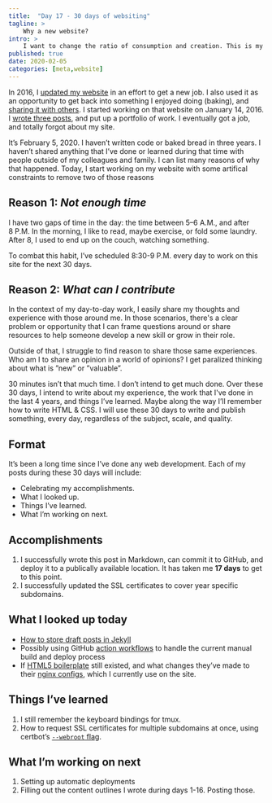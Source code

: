 ```yaml
---
title:  "Day 17 - 30 days of websiting"
tagline: >
    Why a new website?
intro: >
    I want to change the ratio of consumption and creation. This is my first step.
published: true
date: 2020-02-05
categories: [meta,website]
---
```


In 2016, I [updated my website](https://2016.benkutil.com) in an effort to get a new job. I also used it as an opportunity to get back into something I enjoyed doing (baking), and [sharing it with others](https://2016.benkutil.com/bread/2016/01/14/getting-started.html). I started working on that website on January 14, 2016. I [wrote three posts](https://2016.benkutil.com/writes/), and put up a portfolio of work. I eventually got a job, and totally forgot about my site.

It’s February 5, 2020. I haven’t written code or baked bread in three years. I haven’t shared anything that I’ve done or learned during that time with people outside of my colleagues and family. I can list many reasons of why that happened. Today, I  start working on my website with some artifical constraints to remove two of those reasons

## Reason 1: _Not enough time_
I have two gaps of time in the day: the time between 5–6&nbsp;A.M., and after 8&nbsp;P.M. In the morning, I like to read, maybe exercise, or fold some laundry. After 8, I used to end up on the couch, watching something. 

To combat this habit, I’ve scheduled 8:30-9&nbsp;P.M. every day to work on this site for the next 30 days. 

## Reason 2: _What can I contribute_
In the context of my day-to-day work, I easily share my thoughts and experience with those around me. In those scenarios, there's a clear problem or opportunity that I can frame questions around or share resources to help someone develop a new skill or grow in their role.

Outside of that, I struggle to find reason to share those same experiences. Who am I to share an opinion in a world of opinions? I get paralized thinking about what is ”new” or ”valuable”.

30 minutes isn’t that much time. I don’t intend to get much done. Over these 30 days, I intend to write about my experience, the work that I've done in the last 4 years, and things I’ve learned. Maybe along the way I’ll remember how to write HTML & CSS. I will use these 30 days to write and publish something, every day, regardless of the subject, scale, and quality.

## Format

It’s been a long time since I’ve done any web development. Each of my posts during these 30 days will include:

- Celebrating my accomplishments.
- What I looked up.
- Things I’ve learned.
- What I’m working on next.

## Accomplishments

1. I successfully wrote this post in Markdown, can commit it to GitHub, and deploy it to a publically available location. It has taken me **17 days** to get to this point. 
2. I successfully updated the SSL certificates to cover year specific subdomains.

## What I looked up today

- [How to store draft posts in Jekyll](https://jekyllrb.com/docs/posts/#drafts)
- Possibly using GitHub [action workflows](https://github.com/actions/starter-workflows) to handle the current manual build and deploy process 
- If [HTML5 boilerplate](https://h5bp.org) still existed, and what changes they’ve made to their [nginx configs](https://github.com/h5bp/server-configs-nginx), which I currently use on the site.

## Things I’ve learned

1. I still remember the keyboard bindings for tmux.
2. How to request SSL certificates for multiple subdomains at once, using certbot’s [`--webroot` flag](https://certbot.eff.org/docs/using.html#webroot).

## What I’m working on next

1. Setting up automatic deployments
2. Filling out the content outlines I wrote during days 1-16. Posting those.